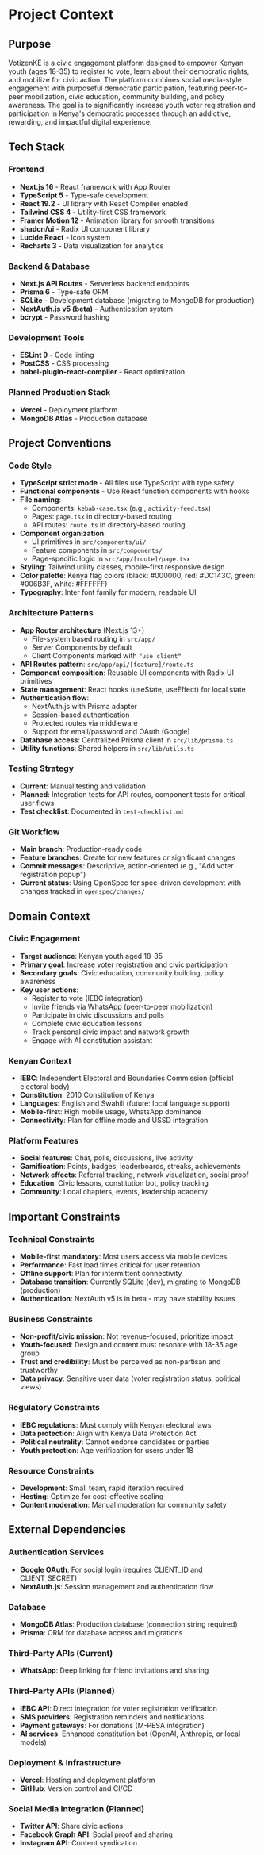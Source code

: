 # Project Context

## Purpose
VotizenKE is a civic engagement platform designed to empower Kenyan youth (ages 18-35) to register to vote, learn about their democratic rights, and mobilize for civic action. The platform combines social media-style engagement with purposeful democratic participation, featuring peer-to-peer mobilization, civic education, community building, and policy awareness. The goal is to significantly increase youth voter registration and participation in Kenya's democratic processes through an addictive, rewarding, and impactful digital experience.

## Tech Stack

### Frontend
- **Next.js 16** - React framework with App Router
- **TypeScript 5** - Type-safe development
- **React 19.2** - UI library with React Compiler enabled
- **Tailwind CSS 4** - Utility-first CSS framework
- **Framer Motion 12** - Animation library for smooth transitions
- **shadcn/ui** - Radix UI component library
- **Lucide React** - Icon system
- **Recharts 3** - Data visualization for analytics

### Backend & Database
- **Next.js API Routes** - Serverless backend endpoints
- **Prisma 6** - Type-safe ORM
- **SQLite** - Development database (migrating to MongoDB for production)
- **NextAuth.js v5 (beta)** - Authentication system
- **bcrypt** - Password hashing

### Development Tools
- **ESLint 9** - Code linting
- **PostCSS** - CSS processing
- **babel-plugin-react-compiler** - React optimization

### Planned Production Stack
- **Vercel** - Deployment platform
- **MongoDB Atlas** - Production database

## Project Conventions

### Code Style
- **TypeScript strict mode** - All files use TypeScript with type safety
- **Functional components** - Use React function components with hooks
- **File naming**: 
  - Components: `kebab-case.tsx` (e.g., `activity-feed.tsx`)
  - Pages: `page.tsx` in directory-based routing
  - API routes: `route.ts` in directory-based routing
- **Component organization**:
  - UI primitives in `src/components/ui/`
  - Feature components in `src/components/`
  - Page-specific logic in `src/app/[route]/page.tsx`
- **Styling**: Tailwind utility classes, mobile-first responsive design
- **Color palette**: Kenya flag colors (black: #000000, red: #DC143C, green: #006B3F, white: #FFFFFF)
- **Typography**: Inter font family for modern, readable UI

### Architecture Patterns
- **App Router architecture** (Next.js 13+)
  - File-system based routing in `src/app/`
  - Server Components by default
  - Client Components marked with `"use client"`
- **API Routes pattern**: `src/app/api/[feature]/route.ts`
- **Component composition**: Reusable UI components with Radix UI primitives
- **State management**: React hooks (useState, useEffect) for local state
- **Authentication flow**:
  - NextAuth.js with Prisma adapter
  - Session-based authentication
  - Protected routes via middleware
  - Support for email/password and OAuth (Google)
- **Database access**: Centralized Prisma client in `src/lib/prisma.ts`
- **Utility functions**: Shared helpers in `src/lib/utils.ts`

### Testing Strategy
- **Current**: Manual testing and validation
- **Planned**: Integration tests for API routes, component tests for critical user flows
- **Test checklist**: Documented in `test-checklist.md`

### Git Workflow
- **Main branch**: Production-ready code
- **Feature branches**: Create for new features or significant changes
- **Commit messages**: Descriptive, action-oriented (e.g., "Add voter registration popup")
- **Current status**: Using OpenSpec for spec-driven development with changes tracked in `openspec/changes/`

## Domain Context

### Civic Engagement
- **Target audience**: Kenyan youth aged 18-35
- **Primary goal**: Increase voter registration and civic participation
- **Secondary goals**: Civic education, community building, policy awareness
- **Key user actions**:
  - Register to vote (IEBC integration)
  - Invite friends via WhatsApp (peer-to-peer mobilization)
  - Participate in civic discussions and polls
  - Complete civic education lessons
  - Track personal civic impact and network growth
  - Engage with AI constitution assistant

### Kenyan Context
- **IEBC**: Independent Electoral and Boundaries Commission (official electoral body)
- **Constitution**: 2010 Constitution of Kenya
- **Languages**: English and Swahili (future: local language support)
- **Mobile-first**: High mobile usage, WhatsApp dominance
- **Connectivity**: Plan for offline mode and USSD integration

### Platform Features
- **Social features**: Chat, polls, discussions, live activity
- **Gamification**: Points, badges, leaderboards, streaks, achievements
- **Network effects**: Referral tracking, network visualization, social proof
- **Education**: Civic lessons, constitution bot, policy tracking
- **Community**: Local chapters, events, leadership academy

## Important Constraints

### Technical Constraints
- **Mobile-first mandatory**: Most users access via mobile devices
- **Performance**: Fast load times critical for user retention
- **Offline support**: Plan for intermittent connectivity
- **Database transition**: Currently SQLite (dev), migrating to MongoDB (production)
- **Authentication**: NextAuth v5 is in beta - may have stability issues

### Business Constraints
- **Non-profit/civic mission**: Not revenue-focused, prioritize impact
- **Youth-focused**: Design and content must resonate with 18-35 age group
- **Trust and credibility**: Must be perceived as non-partisan and trustworthy
- **Data privacy**: Sensitive user data (voter registration status, political views)

### Regulatory Constraints
- **IEBC regulations**: Must comply with Kenyan electoral laws
- **Data protection**: Align with Kenya Data Protection Act
- **Political neutrality**: Cannot endorse candidates or parties
- **Youth protection**: Age verification for users under 18

### Resource Constraints
- **Development**: Small team, rapid iteration required
- **Hosting**: Optimize for cost-effective scaling
- **Content moderation**: Manual moderation for community safety

## External Dependencies

### Authentication Services
- **Google OAuth**: For social login (requires CLIENT_ID and CLIENT_SECRET)
- **NextAuth.js**: Session management and authentication flow

### Database
- **MongoDB Atlas**: Production database (connection string required)
- **Prisma**: ORM for database access and migrations

### Third-Party APIs (Current)
- **WhatsApp**: Deep linking for friend invitations and sharing

### Third-Party APIs (Planned)
- **IEBC API**: Direct integration for voter registration verification
- **SMS providers**: Registration reminders and notifications
- **Payment gateways**: For donations (M-PESA integration)
- **AI services**: Enhanced constitution bot (OpenAI, Anthropic, or local models)

### Deployment & Infrastructure
- **Vercel**: Hosting and deployment platform
- **GitHub**: Version control and CI/CD

### Social Media Integration (Planned)
- **Twitter API**: Share civic actions
- **Facebook Graph API**: Social proof and sharing
- **Instagram API**: Content syndication
